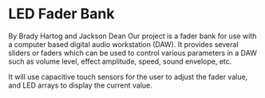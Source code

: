 # LED Fader Bank
By Brady Hartog and Jackson Dean
Our project is a fader bank for use with a computer based digital audio workstation (DAW). It provides several sliders or faders which can be used to control various parameters in a DAW such as volume level, effect amplitude, speed, sound envelope, etc.

It will use capacitive touch sensors for the user to adjust the fader value, and LED arrays to display the current value.
